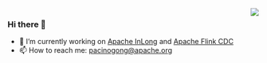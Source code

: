 <img align="right" src="https://github-readme-stats.vercel.app/api?username=gong&show_icons=true&line_height=32&hide_border=true" />

### Hi there 👋  
- 🔭 I’m currently working on [Apache InLong](https://github.com/apache/inlong) and [Apache Flink CDC](https://github.com/apache/flink-cdc)
- 📫 How to reach me: pacinogong@apache.org
  
<!--
**gong/gong** is a ✨ _special_ ✨ repository because its `README.md` (this file) appears on your GitHub profile.

Here are some ideas to get you started:

- 🔭 I’m currently working on ...
- 🌱 I’m currently learning ...
- 👯 I’m looking to collaborate on ...
- 🤔 I’m looking for help with ...
- 💬 Ask me about ...
- 📫 How to reach me: ...
- 😄 Pronouns: ...
- ⚡ Fun fact: ...
-->
